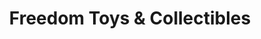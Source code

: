 ---
title: "Freedom Toys & Collectibles"
url: /bethlehem/freedom-toys-and-collectibles/
shop: toys
---